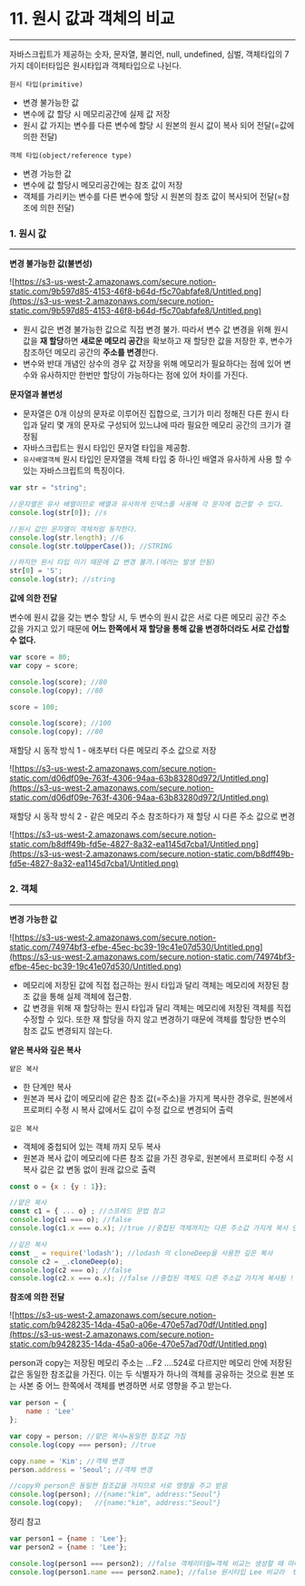 # 11. 원시 값과 객체의 비교

---

자바스크립트가 제공하는 숫자, 문자열, 불리언, null, undefined, 심벌, 객체타입의 7가지 데이터타입은 원시타입과 객체타입으로 나뉜다.

`원시 타입(primitive)`

- 변경 불가능한 값
- 변수에 값 할당 시 메모리공간에 실제 값 저장
- 원시 값 가지는 변수를 다른 변수에 할당 시 원본의 원시 값이 복사 되어 전달(=값에 의한 전달)

`객체 타입(object/reference type)`

- 변경 가능한 값
- 변수에 값 할당시 메모리공간에는 참조 값이 저장
- 객체를 가리키는 변수를 다른 변수에 할당 시 원본의 참조 값이 복사되어 전달(=참조에 의한 전달)

### 1. 원시 값

---

**변경 불가능한 값(불변성)**

![https://s3-us-west-2.amazonaws.com/secure.notion-static.com/9b597d85-4153-46f8-b64d-f5c70abfafe8/Untitled.png](https://s3-us-west-2.amazonaws.com/secure.notion-static.com/9b597d85-4153-46f8-b64d-f5c70abfafe8/Untitled.png)

- 원시 값은 변경 불가능한 값으로 직접 변경 불가. 따라서 변수 값 변경을 위해 원시 값을 **재 할당**하면 **새로운 메모리 공간**을 확보하고 재 할당한 값을 저장한 후, 변수가 참조하던 메모리 공간의 **주소를 변경**한다.
- 변수와 반대 개념인 상수의 경우 값 저장을 위해 메모리가 필요하다는 점에 있어 변수와 유사하지만 한번만 할당이 가능하다는 점에 있어 차이를 가진다.

**문자열과 불변성**

- 문자열은 0개 이상의 문자로 이루어진 집합으로, 크기가 미리 정해진 다른 원시 타입과 달리 몇 개의 문자로 구성되어 있느냐에 따라 필요한 메모리 공간의 크기가 결정됨
- 자바스크립트는 원시 타입인 문자열 타입을 제공함.
- `유사배열객체`
원시 타입인 문자열을 객체 타입 중 하나인 배열과 유사하게 사용 할 수 있는 자바스크립트의 특징이다.

```jsx
var str = "string";

//문자열은 유사 배열이므로 배열과 유사하게 인덱스를 사용해 각 문자에 접근할 수 있다.
console.log(str[0]); //s

//원시 값인 문자열이 객체처럼 동작한다.
console.log(str.length); //6
console.log(str.toUpperCase()); //STRING

//하지만 원시 타입 이기 때문에 값 변경 불가.(에러는 발생 안됨)
str[0] = 'S';
console.log(str); //string
```

**값에 의한 전달**

변수에 원시 값을 갖는 변수 할당 시, 두 변수의 원시 값은 서로 다른 메모리 공간 주소 값을 가지고 있기 때문에 **어느 한쪽에서 재 할당을 통해 값을 변경하더라도 서로 간섭할 수 없다.**

```jsx
var score = 80;
var copy = score;

console.log(score); //80
console.log(copy); //80

score = 100;

console.log(score); //100
console.log(copy); //80
```

재할당 시 동작 방식 1 - 애초부터 다른 메모리 주소 값으로 저장

![https://s3-us-west-2.amazonaws.com/secure.notion-static.com/d06df09e-763f-4306-94aa-63b83280d972/Untitled.png](https://s3-us-west-2.amazonaws.com/secure.notion-static.com/d06df09e-763f-4306-94aa-63b83280d972/Untitled.png)

재할당 시 동작 방식 2 - 같은 메모리 주소 참조하다가 재 할당 시 다른 주소 값으로 변경

![https://s3-us-west-2.amazonaws.com/secure.notion-static.com/b8dff49b-fd5e-4827-8a32-ea1145d7cba1/Untitled.png](https://s3-us-west-2.amazonaws.com/secure.notion-static.com/b8dff49b-fd5e-4827-8a32-ea1145d7cba1/Untitled.png)

### 2. 객체

---

**변경 가능한 값**

![https://s3-us-west-2.amazonaws.com/secure.notion-static.com/74974bf3-efbe-45ec-bc39-19c41e07d530/Untitled.png](https://s3-us-west-2.amazonaws.com/secure.notion-static.com/74974bf3-efbe-45ec-bc39-19c41e07d530/Untitled.png)

- 메모리에 저장된 값에 직접 접근하는 원시 타입과 달리 객체는 메모리에 저장된 참조 값을 통해 실제 객체에 접근함.
- 값 변경을 위해 재 할당하는 원시 타입과 달리 객체는 메모리에 저장된 객체를 직접 수정할 수 있다. 또한 재 할당을 하지 않고 변경하기 때문에 객체를 할당한 변수의 참조 값도 변경되지 않는다.

**얕은 복사와 깊은 복사**

`얕은 복사`

- 한 단계만 복사
- 원본과 복사 값이 메모리에 같은 참조 값(=주소)을 가지게 복사한 경우로, 원본에서 프로퍼티 수정 시 복사 값에서도 값이 수정 값으로 변경되어 출력

`깊은 복사`

- 객체에 중첩되어 있는 객체 까지 모두 복사
- 원본과 복사 값이 메모리에 다른 참조 값을 가진 경우로, 원본에서 프로퍼티 수정 시 복사 값은 값 변동 없이 원래 값으로 출력

```jsx
const o = {x : {y : 1}};

//얕은 복사
const c1 = { ... o} ; //스프레드 문법 참고
console.log(c1 === o); //false
console.log(c1.x === o.x); //true //중첩된 객체까지는 다른 주소값 가지게 복사 안됨

//깊은 복사
const _ = require('lodash'); //lodash 의 cloneDeep을 사용한 깊은 복사
console c2 = _.cloneDeep(o); 
console.log(c2 === o); //false
console.log(c2.x === o.x); //false //중첩된 객체도 다른 주소값 가지게 복사됨 !
```

**참조에 의한 전달**

![https://s3-us-west-2.amazonaws.com/secure.notion-static.com/b9428235-14da-45a0-a06e-470e57ad70df/Untitled.png](https://s3-us-west-2.amazonaws.com/secure.notion-static.com/b9428235-14da-45a0-a06e-470e57ad70df/Untitled.png)

person과 copy는 저장된 메모리 주소는 …F2 ….524로 다르지만 메모리 안에 저장된 값은 동일한 참조값을 가진다. 이는 두 식별자가 하나의 객체를 공유하는 것으로 원본 또는 사본 중 어느 한쪽에서 객체를 변경하면 서로 영향을 주고 받는다.

```jsx
var person = {
	name : 'Lee'
};

var copy = person; //얕은 복사=동일한 참조값 가짐
console.log(copy === person); //true

copy.name = 'Kim'; //객체 변경
person.address = 'Seoul'; //객체 변경

//copy와 person은 동일한 참조값을 가지므로 서로 영향을 주고 받음
console.log(person); //{name:"kim", address:"Seoul"}
console.log(copy);   //{name:"kim", address:"Seoul"}
```

정리 참고
```jsx
var person1 = {name : 'Lee'};
var person2 = {name : 'Lee'};

console.log(person1 === person2); //false 객체리터럴=객체 비교는 생성할 때 마다 다른 주소라 false
console.log(person1.name === person2.name); //false 원시타입 Lee 비교라  true
```